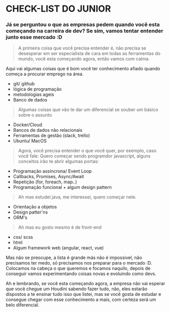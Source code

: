 # CHECK-LIST DO JUNIOR

### Já se perguntou o que as empresas pedem quando você esta começando na carreira de dev? Se sim, vamos tentar entender junto esse mercado :D

> A primeira coisa que você precisa entender é, não precisa se desesperar em ser especialista de cara em todas as ferramentas do mundo, você esta começando agora, então vamos com calma.

Aqui vai algumas coisas que é bom você ter conhecimento afiado quando começa a procurar emprego na área.

* git/ github
* lógica de programação
* metodologias ageis
* Banco de dados

> Algumas coisas que vão te dar um diferencial se souber um básico sobre o assunto

* Docker/Cloud
* Bancos de dados não relacionais
* Ferramentas de gestão (slack, trello)
* Ubuntu/ MacOS

> Agora, você precisa entender o que você quer, por exemplo, caso você fale: Quero começar sendo programdor javascript, alguns conceitos irão te abrir algumas portas:
* Programação assincrona/ Event Loop
* Callbacks, Promises, Async/Await
* Repetição (for, foreach, map..)
* Programação funcional + algum design pattern


> Ah mas estudei java, me interessei, quero começar nele.
* Orientação a objetos
* Design patter'ns
* ORM's

> Ah mas eu gosto mesmo é de front-end
* css/ scss
* html
* Algum framework web (angular, react, vue)

Mas não se preocupe, a lista é grande más não é impossivel, não precisamos ter medo, só precisamos nos preparar para o mercado :D. Colocamos na cabeça o que queremos e focamos naquilo, depois de conseguir vamos experimentando coisas novas e evoluindo como devs.


Ah e lembrando, se você esta começando agora, a empresa não vai esperar que você chegue um Houdini sabendo fazer tudo, não, eles estarão dispostos a te ensinar tudo isso que listei, mas se você gosta de estudar e consegue chegar com esse conhecimento a mais, com certeza será um belo diferencial.